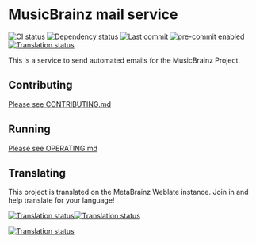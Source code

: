 # MusicBrainz mail service

[![CI status](https://github.com/metabrainz/mb-mail-service/actions/workflows/ci.yml/badge.svg?branch=main)](https://github.com/metabrainz/mb-mail-service/actions/workflows/ci.yml?query=branch%3Amain) [![Dependency status](https://deps.rs/repo/github/metabrainz/mb-mail-service/status.svg)](https://deps.rs/repo/github/metabrainz/mb-mail-service) [![Last commit](https://img.shields.io/github/last-commit/metabrainz/mb-mail-service.svg?logo=github&logoColor=white)](https://github.com/metabrainz/mb-mail-service/commits/main/) [![pre-commit enabled](https://img.shields.io/badge/pre--commit-enabled-brightgreen?logo=pre-commit)](https://github.com/pre-commit/pre-commit) [![Translation status](https://translations.metabrainz.org/widget/email/email-templates/svg-badge.svg)](https://translations.metabrainz.org/engage/email/)

This is a service to send automated emails for the MusicBrainz Project.

## Contributing

[Please see CONTRIBUTING.md](./docs/CONTRIBUTING.md)

## Running

[Please see OPERATING.md](./docs/OPERATING.md)

## Translating

This project is translated on the MetaBrainz Weblate instance. Join in and help translate for your language!

[![Translation status](https://translations.metabrainz.org/widget/email/email-templates/287x66-white.png#gh-light-mode-only)![Translation status](https://translations.metabrainz.org/widget/email/email-templates/287x66-black.png#gh-dark-mode-only)](https://translations.metabrainz.org/engage/email/)

[![Translation status](https://translations.metabrainz.org/widget/email/email-templates/multi-auto.svg)](https://translations.metabrainz.org/engage/email/)
